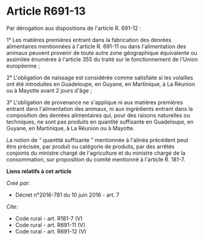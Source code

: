 # Article R691-13

Par dérogation aux dispositions de l'article R. 691-12 : 

1° Les matières premières entrant dans la fabrication des denrées alimentaires mentionnées à l'article R. 691-11 ou dans
l'alimentation des animaux peuvent provenir de toute autre zone géographique équivalente ou assimilée énumérée à l'article
355 du traité sur le fonctionnement de l'Union européenne ; 

2° L'obligation de naissage est considérée comme satisfaite si les volailles ont été introduites en Guadeloupe, en Guyane, en
Martinique, à La Réunion ou à Mayotte avant 2 jours d'âge ; 

3° L'obligation de provenance ne s'applique ni aux matières premières entrant dans l'alimentation des animaux, ni aux
ingrédients entrant dans la composition des denrées alimentaires qui, pour des raisons naturelles ou techniques, ne sont pas
produits en quantité suffisante en Guadeloupe, en Guyane, en Martinique, à La Réunion ou à Mayotte. 

La notion de “ quantité suffisante ” mentionnée à l'alinéa précédent peut être précisée, par produit ou catégorie de
produits, par des arrêtés conjoints du ministre chargé de l'agriculture et du ministre chargé de la consommation, sur
proposition du comité mentionné à l'article R. 181-7.

**Liens relatifs à cet article**

_Créé par_:

  - Décret n°2016-781 du 10 juin 2016 - art. 7

_Cite_:

  - Code rural - art. R181-7 (V)
  - Code rural - art. R691-11 (V)
  - Code rural - art. R691-12 (V)

